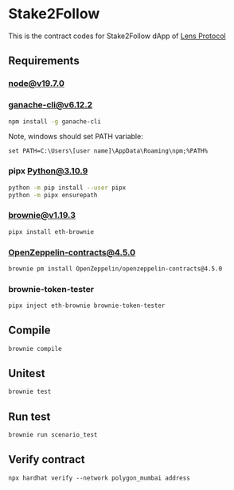 # Stake2Follow

This is the contract codes for Stake2Follow dApp of [Lens Protocol](https://www.lens.xyz/)


## Requirements 
### node@v19.7.0

### ganache-cli@v6.12.2

```bash
npm install -g ganache-cli
```
Note, windows should set PATH variable:

```
set PATH=C:\Users\[user name]\AppData\Roaming\npm;%PATH%
```

### pipx Python@3.10.9

```bash
python -m pip install --user pipx
python -m pipx ensurepath
```
### brownie@v1.19.3

```bash
pipx install eth-brownie
```

### OpenZeppelin-contracts@4.5.0

```bash
brownie pm install OpenZeppelin/openzeppelin-contracts@4.5.0
```

### brownie-token-tester

```bash
pipx inject eth-brownie brownie-token-tester
```

## Compile

```bash
brownie compile
```

## Unitest

```bash
brownie test
```

## Run test

```bash
brownie run scenario_test
```

## Verify contract

```
npx hardhat verify --network polygon_mumbai address
```